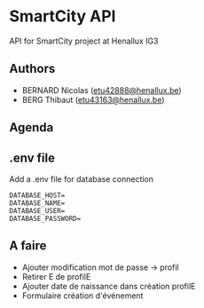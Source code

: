 # SmartCity API
API for SmartCity project at Henallux IG3

## Authors
- BERNARD Nicolas (etu42888@henallux.be)
- BERG Thibaut (etu43163@henallux.be)

## Agenda

## .env file
Add a .env file for database connection 

```
DATABASE_HOST=
DATABASE_NAME=
DATABASE_USER=
DATABASE_PASSWORD=
```

## A faire
- Ajouter modification mot de passe -> profil
- Retirer E de profilE
- Ajouter date de naissance dans création profilE
- Formulaire création d'événement
